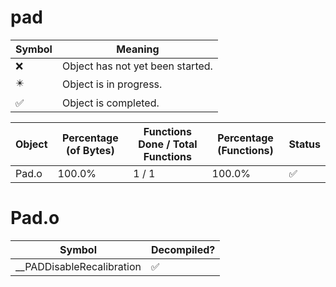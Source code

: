 # pad
| Symbol | Meaning 
| ------------- | ------------- 
| :x: | Object has not yet been started. 
| :eight_pointed_black_star: | Object is in progress. 
| :white_check_mark: | Object is completed. 


| Object | Percentage (of Bytes) | Functions Done / Total Functions | Percentage (Functions) | Status 
| ------------- | ------------- | ------------- | ------------- | ------------- 
| Pad.o | 100.0% | 1 / 1 | 100.0% | :white_check_mark: 


# Pad.o
| Symbol | Decompiled? |
| ------------- | ------------- |
| __PADDisableRecalibration | :white_check_mark: |


